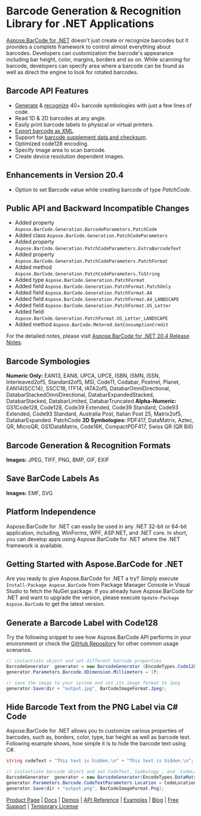 # Barcode Generation & Recognition Library for .NET Applications

[Aspose.BarCode for .NET](https://products.aspose.com/barcode/net) doesn't just create or recognize barcodes but it provides a complete framework to control almost everything about barcodes. Developers can customization the barcode's appearance including bar height, color, margins, borders and so on. While scanning for barcode, developers can specify area where a barcode can be found as well as direct the engine to look for rotated barcodes.

## Barcode API Features

- [Generate](https://docs.aspose.com/display/barcodenet/Generate+Barcodes+with+Aspose.BarCode+APIs) & [recognize](https://docs.aspose.com/display/barcodenet/Read+Barcodes+with+Aspose.BarCode+APIs) 40+ barcode symbologies with just a few lines of code.
- Read 1D & 2D barcodes at any angle.
- Easily print barcode labels to physical or virtual printers.
- [Export barcode as XML](https://docs.aspose.com/display/barcodenet/Barcode+in+XML).
- Support for [barcode supplement data and checksum](https://docs.aspose.com/display/barcodenet/Use+Checksum+and+Supplement+Data).
- Optimized code128 encoding.
- Specify image area to scan barcode.
- Create device resolution dependent images.

## Enhancements in Version 20.4

- Option to set Barcode value while creating barcode of type *PatchCode*.

## Public API and Backward Incompatible Changes

- Added property `Aspose.BarCode.Generation.BarcodeParameters.PatchCode`
- Added class `Aspose.BarCode.Generation.PatchCodeParameters`
- Added property `Aspose.BarCode.Generation.PatchCodeParameters.ExtraBarcodeText`
- Added property `Aspose.BarCode.Generation.PatchCodeParameters.PatchFormat`
- Added method `Aspose.BarCode.Generation.PatchCodeParameters.ToString`
- Added type `Aspose.BarCode.Generation.PatchFormat`
- Added field `Aspose.BarCode.Generation.PatchFormat.PatchOnly`
- Added field `Aspose.BarCode.Generation.PatchFormat.A4`
- Added field `Aspose.BarCode.Generation.PatchFormat.A4_LANDSCAPE`
- Added field `Aspose.BarCode.Generation.PatchFormat.US_Letter`
- Added field `Aspose.BarCode.Generation.PatchFormat.US_Letter_LANDSCAPE`
- Added method `Aspose.BarCode.Metered.GetConsumptionCredit`

For the detailed notes, please visit [Aspose.BarCode for .NET 20.4 Release Notes](https://docs.aspose.com/display/barcodenet/Aspose.BarCode+for+.NET+20.4+Release+Notes).

## Barcode Symbologies

**Numeric Only:** EAN13,  EAN8, UPCA, UPCE, ISBN, ISMN, ISSN, Interleaved2of5,  Standard2of5, MSI, Code11, Codabar, Postnet, Planet, EAN14(SCC14), SSCC18, ITF14, IATA2of5, DatabarOmniDirectional, DatabarStackedOmniDirectional, DatabarExpandedStacked,   DatabarStacked, DatabarLimited, DatabarTruncated
**Alpha-Numeric:** GS1Code128, Code128, Code39 Extended, Code39 Standard, Code93 Extended, Code93 Standard, Australia Post, Italian Post 25, Matrix2of5, DatabarExpanded. PatchCode
**2D Symbologies:** PDF417, DataMatrix, Aztec, QR, MicroQR, GS1DataMatrix, Code16K, CompactPDF417, Swiss QR (QR Bill)

## Barcode Generation & Recognition Formats

**Images:** JPEG, TIFF, PNG, BMP, GIF, EXIF

## Save BarCode Labels As

**Images:** EMF, SVG

## Platform Independence

Aspose.BarCode for .NET can easily be used in any .NET 32-bit or 64-bit application, including, WinForms, WPF, ASP.NET, and .NET core. In short, you can develop apps using Aspose.BarCode for .NET where the .NET framework is available.

## Getting Started with Aspose.BarCode for .NET

Are you ready to give Aspose.BarCode for .NET a try? Simply execute `Install-Package Aspose.BarCode` from Package Manager Console in Visual Studio to fetch the NuGet package. If you already have Aspose.BarCode for .NET and want to upgrade the version, please execute `Update-Package Aspose.BarCode` to get the latest version.

## Generate a Barcode Label with Code128

Try the following snippet to see how Aspose.BarCode API performs in your environment or check the [GitHub Repository](https://github.com/aspose-barcode/Aspose.BarCode-for-.NET) for other common usage scenarios.
```csharp
// instantiate object and set different barcode properties
BarcodeGenerator  generator = new BarcodeGenerator (EncodeTypes.Code128, "1234567");
generator.Parameters.Barcode.XDimension.Millimeters = 1f;

// save the image to your system and set its image format to Jpeg
generator.Save(dir + "output.jpg", BarCodeImageFormat.Jpeg);
```

## Hide Barcode Text from the PNG Label via C# Code

Aspose.BarCode for .NET allows you to customize various properties of barcodes, such as, borders, color, type, bar height as well as barcode text. Following example shows, how simple it is to hide the barcode text using C#.

```csharp
string codeText = "This text is hidden.\n" + "This text is hidden.\n"; ;

// instantiate barcode object and set CodeText, Symbology , and  CodeLocation
BarcodeGenerator  generator = new BarcodeGenerator(EncodeTypes.DataMatrix, codeText);
generator.Parameters.Barcode.CodeTextParameters.Location = CodeLocation.None;
generator.Save(dir + "output.png", BarCodeImageFormat.Png);
```

[Product Page](https://products.aspose.com/barcode/net) | [Docs](https://docs.aspose.com/display/barcodenet/Home) | [Demos](https://products.aspose.app/barcode/family) | [API Reference](https://apireference.aspose.com/barcode/net) | [Examples](https://github.com/aspose-barcode/Aspose.BarCode-for-.NET) | [Blog](https://blog.aspose.com/category/barcode/) | [Free Support](https://forum.aspose.com/c/barcode) | [Temporary License](https://purchase.aspose.com/temporary-license)
